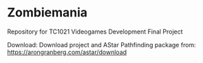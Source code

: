 # Zombiemania
Repository for TC1021 Videogames Development Final Project

Download: Download project and AStar Pathfinding package from: https://arongranberg.com/astar/download
